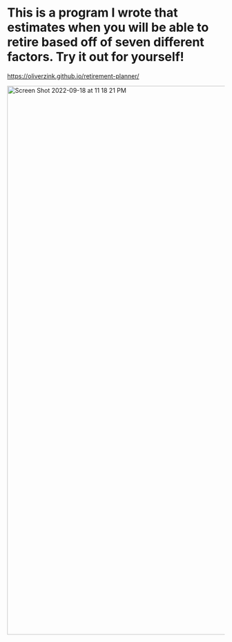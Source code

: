 # This is a program I wrote that estimates when you will be able to retire based off of seven different factors. Try it out for yourself!
https://oliverzink.github.io/retirement-planner/

<img width="1268" alt="Screen Shot 2022-09-18 at 11 18 21 PM" src="https://user-images.githubusercontent.com/98194848/190944637-6fe1b215-312b-4244-b536-722ea8f187d0.png">
